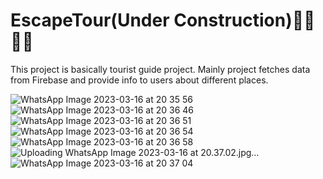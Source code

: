 # EscapeTour(Under Construction)👷‍♀️👷‍♂️

This project is basically tourist guide project. Mainly project fetches data from Firebase and provide info to users about different places.

![WhatsApp Image 2023-03-16 at 20 35 56](https://user-images.githubusercontent.com/94039368/225660983-664047fe-1017-49a9-82a2-b5eaf94b94f9.jpg)
![WhatsApp Image 2023-03-16 at 20 36 46](https://user-images.githubusercontent.com/94039368/225661008-3d5e4fbe-c34d-4eef-be68-689fe61df166.jpg)
![WhatsApp Image 2023-03-16 at 20 36 51](https://user-images.githubusercontent.com/94039368/225661016-5f0c9e4e-f6a3-4c69-afb2-763ed630cf77.jpg)
![WhatsApp Image 2023-03-16 at 20 36 54](https://user-images.githubusercontent.com/94039368/225661025-f514ce26-fdfe-4137-a364-9bd95271cc8a.jpg)
![WhatsApp Image 2023-03-16 at 20 36 58](https://user-images.githubusercontent.com/94039368/225661035-333ff4ca-e330-41c2-92ab-a93e572e1edf.jpg)
![Uploading WhatsApp Image 2023-03-16 at 20.37.02.jpg…]()
![WhatsApp Image 2023-03-16 at 20 37 04](https://user-images.githubusercontent.com/94039368/225661050-f16ac7ef-d973-45a7-9480-d95bb0bfe1d4.jpg)
